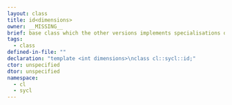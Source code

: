 ```yaml
---
layout: class
title: id<dimensions>
owner: __MISSING__
brief: base class which the other versions implements specialisations of
tags:
  - class
defined-in-file: ""
declaration: "template <int dimensions>\nclass cl::sycl::id;"
ctor: unspecified
dtor: unspecified
namespace:
  - cl
  - sycl
---
```


